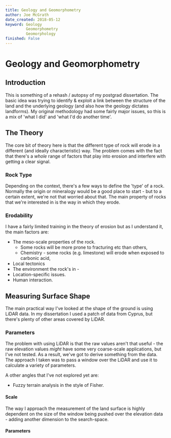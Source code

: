```yaml
---
title: Geology and Geomorphometry
author: Joe McGrath
date_created: 2018-05-12
keyword: Geology
         Geomorphometry
         Geomorphology
finished: False
---
```

# Geology and Geomorphometry

## Introduction

This is something of a rehash / autopsy of my postgrad dissertation. The basic idea was trying to identify & exploit a link between the structure of the land and the underlying geology (and also how the geology dictates landforms). My original methodology had some fairly major issues, so this is a mix of 'what I did' and 'what I'd do another time'.

## The Theory

The core bit of theory here is that the different type of rock will erode in a different (and ideally characteristic) way. The problem comes with the fact that there's a *whole* range of factors that play into erosion and interfere with getting a clear signal.

### Rock Type

Depending on the context, there's a few ways to define the 'type' of a rock. Normally the origin or mineralogy would be a good place to start - but to a certain extent, we're not that worried about that. The main property of rocks that we're interested in is the way in which they erode.

### Erodability

I have a fairly limited training in the theory of erosion but as I understand it, the main factors are:

* The meso-scale properties of the rock.
    * Some rocks will be more prone to fracturing etc than others,
    * Chemistry - some rocks (e.g. limestone) will erode when exposed to carbonic acid,
* Local tectonics
* The environment the rock's in -
* Location-specific issues.
* Human interaction.

## Measuring Surface Shape

The main practical way I've looked at the shape of the ground is using LiDAR data. In my dissertation I used a patch of data from Cyprus, but there's plenty of other areas covered by LiDAR.

### Parameters

The problem with using LiDAR is that the raw values aren't that useful - the raw elevation values *might* have some very coarse-scale applications, but I've not tested. As a result, we've got to derive something from the data. The approach I taken was to pass a window over the LiDAR and use it to calculate a variety of parameters.

A other angles that I've not explored yet are:

* Fuzzy terrain analysis in the style of Fisher.

#### Scale

The way I approach the measurement of the land surface is highly dependent on the size of the window being pushed over the elevation data - adding another dimension to the search-space.

#### Parameters
